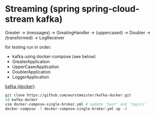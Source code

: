 Streaming (spring spring-cloud-stream kafka)
============================================

Greater -> (messages) -> GreatingHandler -> (uppercased) -> Doubler -> (transformed) -> LogReceiver

for testing run in order:
- kafka using docker-compose (see below)
- GreaterApplication
- UpperCaserApplication
- DoublerApplication
- LoggerApplication

[kafka (docker)](http://wurstmeister.github.io/kafka-docker):
```sh
git clone https://github.com/wurstmeister/kafka-docker.git
cd kafka-docker
vim docker-compose-single-broker.yml # update 'host' and 'topics'
docker-compose -f docker-compose-single-broker.yml up -d 
```
